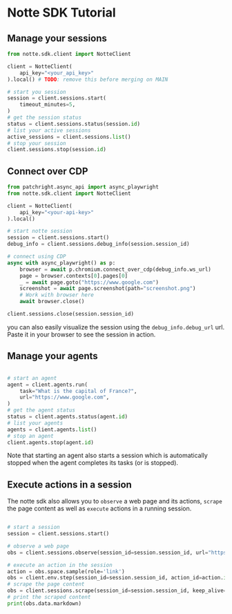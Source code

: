 # Notte SDK Tutorial

## Manage your sessions

```python
from notte.sdk.client import NotteClient

client = NotteClient(
    api_key="<your_api_key>"
).local() # TODO: remove this before merging on MAIN

# start you session
session = client.sessions.start(
    timeout_minutes=5,
)
# get the session status
status = client.sessions.status(session.id)
# list your active sessions
active_sessions = client.sessions.list()
# stop your session
client.sessions.stop(session.id)
```

## Connect over CDP

```python
from patchright.async_api import async_playwright
from notte.sdk.client import NotteClient

client = NotteClient(
    api_key="<your-api-key>"
).local()

# start notte session
session = client.sessions.start()
debug_info = client.sessions.debug_info(session.session_id)

# connect using CDP
async with async_playwright() as p:
    browser = await p.chromium.connect_over_cdp(debug_info.ws_url)
    page = browser.contexts[0].pages[0]
    _ = await page.goto("https://www.google.com")
    screenshot = await page.screenshot(path="screenshot.png")
    # Work with browser here
    await browser.close()

client.sessions.close(session.session_id)
```

you can also easily visualize the session using the `debug_info.debug_url` url. Paste it in your browser to see the session in action.



## Manage your agents

```python

# start an agent
agent = client.agents.run(
    task="What is the capital of France?",
    url="https://www.google.com",
)
# get the agent status
status = client.agents.status(agent.id)
# list your agents
agents = client.agents.list()
# stop an agent
client.agents.stop(agent.id)
```

Note that starting an agent also starts a session which is automatically stopped when the agent completes its tasks (or is stopped).


## Execute actions in a session

The notte sdk also allows you to `observe` a web page and its actions, `scrape` the page content as well as `execute` actions in a running session.

```python

# start a session
session = client.sessions.start()

# observe a web page
obs = client.sessions.observe(session_id=session.session_id, url="https://www.google.com", keep_alive=True)

# execute an action in the session
action = obs.space.sample(role='link')
obs = client.env.step(session_id=session.session_id, action_id=action.id, keep_alive=True)
# scrape the page content
obs = client.sessions.scrape(session_id=session.session_id, keep_alive=True)
# print the scraped content
print(obs.data.markdown)
```
